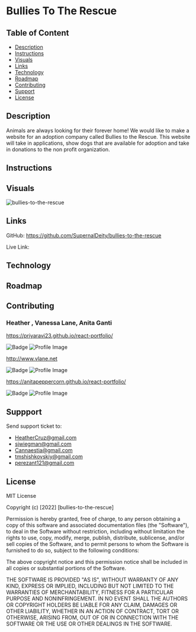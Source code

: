 # Bullies To The Rescue

## Table of Content
* [Description](#description)
* [Instructions](#instructions)
* [Visuals](#visuals)
* [Links](#links)
* [Technology](#technology)
* [Roadmap](#roadmap)
* [Contributing](#contributing)
* [Support](#support)
* [License](#license)

## Description
Animals are always looking for their forever home! We would like to make a website for an adoption company called Bullies to the Rescue. This website will take in applications, show dogs that are available for adoption and take in donations to the non profit organization.

## Instructions


## Visuals
![bullies-to-the-rescue]()

## Links
GitHub: https://github.com/SupernalDeity/bullies-to-the-rescue

Live Link: 

## Technology


## Roadmap


## Contributing
### Heather , Vanessa Lane, Anita Ganti

https://priyaravi23.github.io/react-portfolio/

![Badge](https://img.shields.io/badge/Github-priyaravi23-4cbbb9) 
![Profile Image](https://github.com/priyaravi23.png?size=50)

http://www.vlane.net

![Badge](https://img.shields.io/badge/Github-vanessalane-4cbbb9) 
![Profile Image](https://github.com/vanessalane.png?size=50)

https://anitapeppercorn.github.io/react-portfolio/

![Badge](https://img.shields.io/badge/Github-anitapeppercorn-4cbbb9) 
![Profile Image](https://github.com/anitapeppercorn.png?size=50)


## Suppport
Send support ticket to:
* HeatherCruz@gmail.com
* sjwiegman@gmail.com
* Cannaestia@gmail.com
* tmshishkovskiy@gmail.com
* perezant121@gmail.com



## License 
MIT License

Copyright (c) [2022] [bullies-to-the-rescue]

Permission is hereby granted, free of charge, to any person obtaining a copy of this software and associated documentation files (the "Software"), to deal in the Software without restriction, including without limitation the rights to use, copy, modify, merge, publish, distribute, sublicense, and/or sell copies of the Software, and to permit persons to whom the Software is furnished to do so, subject to the following conditions:

The above copyright notice and this permission notice shall be included in all copies or substantial portions of the Software.

THE SOFTWARE IS PROVIDED "AS IS", WITHOUT WARRANTY OF ANY KIND, EXPRESS OR IMPLIED, INCLUDING BUT NOT LIMITED TO THE WARRANTIES OF MERCHANTABILITY, FITNESS FOR A PARTICULAR PURPOSE AND NONINFRINGEMENT. IN NO EVENT SHALL THE AUTHORS OR COPYRIGHT HOLDERS BE LIABLE FOR ANY CLAIM, DAMAGES OR OTHER LIABILITY, WHETHER IN AN ACTION OF CONTRACT, TORT OR OTHERWISE, ARISING FROM, OUT OF OR IN CONNECTION WITH THE SOFTWARE OR THE USE OR OTHER DEALINGS IN THE SOFTWARE.